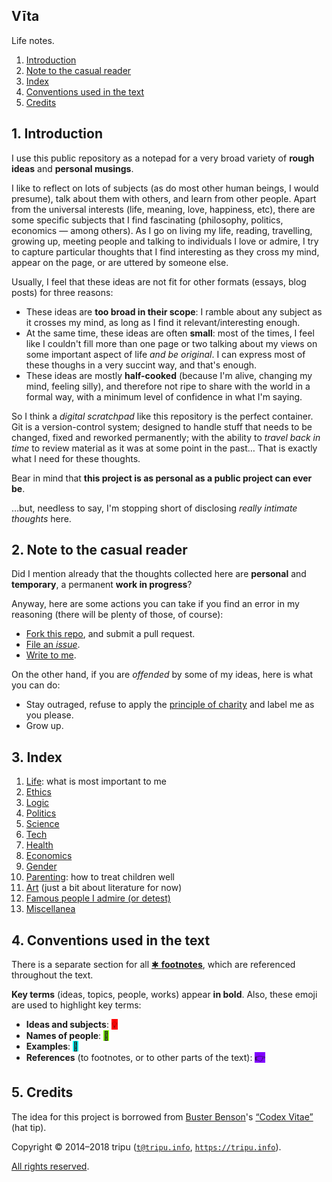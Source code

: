 ## V&#299;ta

Life notes.

1. [Introduction](#1-introduction)
1. [Note to the casual reader](#2-note-to-the-casual-reader)
1. [Index](#3-index)
1. [Conventions used in the text](#4-conventions-used-in-the-text)
1. [Credits](#5-credits)

## 1. Introduction

I use this public repository as a notepad for a very broad variety of **rough ideas** and **personal musings**.

I like to reflect on lots of subjects (as do most other human beings, I would presume), talk about them with others, and learn from other people.
Apart from the universal interests (life, meaning, love, happiness, etc), there are some specific subjects that I find fascinating (philosophy, politics,
economics&nbsp;&mdash;&nbsp;among others).
As I go on living my life, reading, travelling, growing up, meeting people and talking to individuals I love or admire, I try to capture particular thoughts
that I find interesting as they cross my mind, appear on the page, or are uttered by someone else.

Usually, I feel that these ideas are not fit for other formats (essays, blog posts) for three reasons:

* These ideas are **too broad in their scope**: I ramble about any subject as it crosses my mind, as long as I find it relevant/interesting enough.
* At the same time, these ideas are often **small**: most of the times, I feel like I couldn't fill more than one page or two talking about my views on some
  important aspect of life *and be original*.
  I can express most of these thoughs in a very succint way, and that's enough.
* These ideas are mostly **half-cooked** (because I'm alive, changing my mind, feeling silly), and therefore not ripe to share with the world in a formal way,
  with a minimum level of confidence in what I'm saying.

So I think a *digital scratchpad* like this repository is the perfect container.
Git is a version-control system; designed to handle stuff that needs to be changed, fixed and reworked permanently; with the ability to *travel back in time* to
review material as it was at some point in the past&hellip;
That is exactly what I need for these thoughts.

Bear in mind that **this project is as personal as a public project can ever be**.

&hellip;but, needless to say, I'm stopping short of disclosing *really intimate thoughts* here.

## 2. Note to the casual reader

Did I mention already that the thoughts collected here are **personal** and **temporary**, a permanent **work in progress**?

Anyway, here are some actions you can take if you find an error in my reasoning (there will be plenty of those, of course):

* [Fork this repo](https://github.com/tripu/Vita/#fork-destination-box), and submit a pull request.
* [File an *issue*](https://github.com/tripu/Vita/issues/new).
* [Write to me](mailto:t@tripu.info).

On the other hand, if you are *offended* by some of my ideas, here is what you can do:

* Stay outraged, refuse to apply the [principle of charity](https://en.wikipedia.org/wiki/Principle_of_charity) and label me as you please.
* Grow up.

## 3. Index

1. [Life](doc/life.md#life): what is most important to me
1. [Ethics](doc/ethics.md#ethics)
1. [Logic](doc/logic.md#logic)
1. [Politics](doc/politics.md#politics)
1. [Science](doc/science.md#science)
1. [Tech](doc/tech.md#tech)
1. [Health](doc/health.md#health)
1. [Economics](doc/economics.md#economics)
1. [Gender](doc/gender.md#gender)
1. [Parenting](doc/parenting.md#parenting): how to treat children well
1. [Art](doc/art.md#art) (just a bit about literature for now)
1. [Famous people I admire (or detest)](doc/people.md#famous-people-i-admire-or-detest)
1. [Miscellanea](doc/miscellanea.md#miscellanea)

## 4. Conventions used in the text

There is a separate section for all [&#10033;&nbsp;**footnotes**](doc/footnotes.md#footnotes), which are referenced throughout the text.

**Key terms** (ideas, topics, people, works) appear **in bold**.
Also, these emoji are used to highlight key terms:

* **Ideas and subjects**: <span style="background-color: #ff0000;">💡</span>
* **Names of people**: <span style="background-color: #80ff00;">👤</span>
* **Examples**: <span style="background-color: #00ffff;">💭</span>
* **References** (to footnotes, or to other parts of the text): <span style="background-color: #8000ff;">👉</span>

## 5. Credits

The idea for this project is borrowed from [Buster Benson](https://github.com/busterbenson)'s
[&ldquo;Codex Vitae&rdquo;](https://github.com/busterbenson/public/blob/master/Codex.md) (hat tip).

Copyright &copy; 2014&ndash;2018 tripu ([`t@tripu.info`](mailto:t@tripu.info), [`https://tripu.info`](https://tripu.info/)).

[All rights reserved](LICENSE.md).
